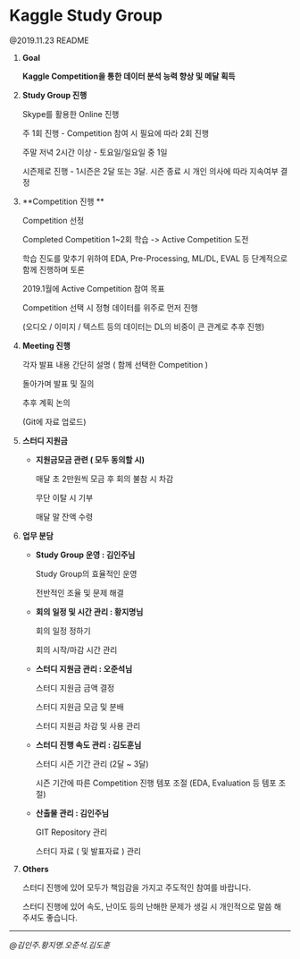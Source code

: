 # Kaggle Study Group

@2019.11.23 README



1. **Goal**

   **Kaggle Competition을 통한 데이터 분석 능력 향상 및 메달 획득**

   

2. **Study Group 진행**

   Skype를 활용한 Online 진행

   주 1회 진행 - Competition 참여 시 필요에 따라 2회 진행

   주말 저녁 2시간 이상 - 토요일/일요일 중 1일

   시즌제로 진행 - 1시즌은 2달 또는 3달. 시즌 종료 시 개인 의사에 따라 지속여부 결정

   

3. **Competition  진행 **

   Competition 선정

   Completed Competition 1~2회 학습 -> Active Competition 도전

   학습 진도를 맞추기 위하여 EDA, Pre-Processing, ML/DL, EVAL 등 단계적으로 함께 진행하며 토론

   2019.1월에 Active Competition 참여 목표

   Competition 선택 시 정형 데이터를 위주로 먼저 진행

   (오디오 / 이미지 / 텍스트 등의 데이터는 DL의 비중이 큰 관계로 추후 진행)

   

4. **Meeting 진행**

   각자 발표 내용 간단히 설명 ( 함께 선택한 Competition )

   돌아가며 발표 및 질의

   추후 계획 논의

   (Git에 자료 업로드)

   

6. **스터디 지원금**

   - **지원금모금 관련 ( 모두 동의할 시)**

     매달 초 2만원씩 모금 후 회의 불참 시 차감

     무단 이탈 시 기부

     매달 말 잔액 수령

   

6. **업무 분담**

   - **Study Group 운영 : 김인주님**

     Study Group의 효율적인 운영

     전반적인 조율 및 문제 해결

   

   - **회의 일정 및 시간 관리 : 황지명님**

     회의 일정 정하기

     회의 시작/마감 시간 관리

     

   - **스터디 지원금 관리 : 오준석님**

     스터디 지원금 금액 결정

     스터디 지원금 모금 및 분배

     스터디 지원금 차감 및 사용 관리

   

   - **스터디 진행 속도 관리 : 김도훈님**

     스터디 시즌 기간 관리 (2달 ~ 3달)

     시즌 기간에 따른 Competition 진행 템포 조절 (EDA, Evaluation 등 템포 조절)

   

   - **산출물 관리 : 김인주님**

     GIT Repository 관리

     스터디 자료 ( 및 발표자료 ) 관리

   

   

   

   

7. **Others**

   스터디 진행에 있어 모두가 책임감을 가지고 주도적인 참여를 바랍니다.

   스터디 진행에 있어 속도, 난이도 등의 난해한 문제가 생길 시 개인적으로 말씀 해 주셔도 좋습니다.

---

*@김인주.황지명.오준석.김도훈*


